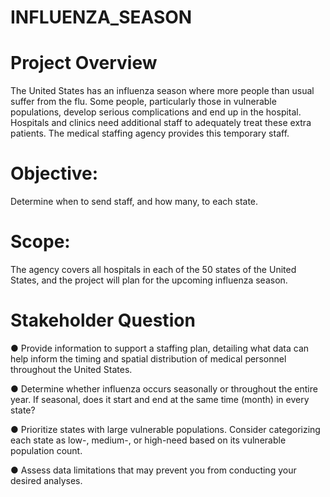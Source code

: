 # INFLUENZA_SEASON
# Project Overview
The United States has an influenza season where more people than usual
suffer from the flu. Some people, particularly those in vulnerable populations, develop serious
complications and end up in the hospital. Hospitals and clinics need additional staff to
adequately treat these extra patients. The medical staffing agency provides this temporary
staff.
# Objective: 
Determine when to send staff, and how many, to each state.
# Scope:
The agency covers all hospitals in each of the 50 states of the United States, and
the project will plan for the upcoming influenza season.
# Stakeholder Question
● Provide information to support a staffing plan, detailing what data can help inform the timing
and spatial distribution of medical personnel throughout the United States.

● Determine whether influenza occurs seasonally or throughout the entire year. If seasonal,
does it start and end at the same time (month) in every state?

● Prioritize states with large vulnerable populations. Consider categorizing each state as low-,
medium-, or high-need based on its vulnerable population count.

● Assess data limitations that may prevent you from conducting your desired analyses.
